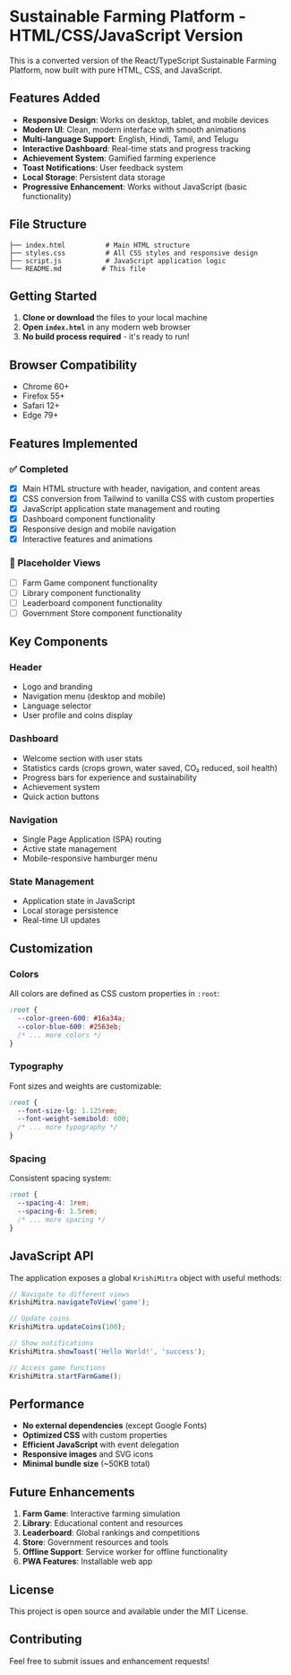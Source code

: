 # Sustainable Farming Platform - HTML/CSS/JavaScript Version

This is a converted version of the React/TypeScript Sustainable Farming Platform, now built with pure HTML, CSS, and JavaScript.

## Features Added 

- **Responsive Design**: Works on desktop, tablet, and mobile devices
- **Modern UI**: Clean, modern interface with smooth animations
- **Multi-language Support**: English, Hindi, Tamil, and Telugu
- **Interactive Dashboard**: Real-time stats and progress tracking
- **Achievement System**: Gamified farming experience
- **Toast Notifications**: User feedback system
- **Local Storage**: Persistent data storage
- **Progressive Enhancement**: Works without JavaScript (basic functionality)

## File Structure

```
├── index.html          # Main HTML structure
├── styles.css          # All CSS styles and responsive design
├── script.js           # JavaScript application logic
└── README.md          # This file
```

## Getting Started

1. **Clone or download** the files to your local machine
2. **Open `index.html`** in any modern web browser
3. **No build process required** - it's ready to run!

## Browser Compatibility

- Chrome 60+
- Firefox 55+
- Safari 12+
- Edge 79+

## Features Implemented

### ✅ Completed
- [x] Main HTML structure with header, navigation, and content areas
- [x] CSS conversion from Tailwind to vanilla CSS with custom properties
- [x] JavaScript application state management and routing
- [x] Dashboard component functionality
- [x] Responsive design and mobile navigation
- [x] Interactive features and animations

### 🚧 Placeholder Views
- [ ] Farm Game component functionality
- [ ] Library component functionality  
- [ ] Leaderboard component functionality
- [ ] Government Store component functionality

## Key Components

### Header
- Logo and branding
- Navigation menu (desktop and mobile)
- Language selector
- User profile and coins display

### Dashboard
- Welcome section with user stats
- Statistics cards (crops grown, water saved, CO₂ reduced, soil health)
- Progress bars for experience and sustainability
- Achievement system
- Quick action buttons

### Navigation
- Single Page Application (SPA) routing
- Active state management
- Mobile-responsive hamburger menu

### State Management
- Application state in JavaScript
- Local storage persistence
- Real-time UI updates

## Customization

### Colors
All colors are defined as CSS custom properties in `:root`:
```css
:root {
  --color-green-600: #16a34a;
  --color-blue-600: #2563eb;
  /* ... more colors */
}
```

### Typography
Font sizes and weights are customizable:
```css
:root {
  --font-size-lg: 1.125rem;
  --font-weight-semibold: 600;
  /* ... more typography */
}
```

### Spacing
Consistent spacing system:
```css
:root {
  --spacing-4: 1rem;
  --spacing-6: 1.5rem;
  /* ... more spacing */
}
```

## JavaScript API

The application exposes a global `KrishiMitra` object with useful methods:

```javascript
// Navigate to different views
KrishiMitra.navigateToView('game');

// Update coins
KrishiMitra.updateCoins(100);

// Show notifications
KrishiMitra.showToast('Hello World!', 'success');

// Access game functions
KrishiMitra.startFarmGame();
```

## Performance

- **No external dependencies** (except Google Fonts)
- **Optimized CSS** with custom properties
- **Efficient JavaScript** with event delegation
- **Responsive images** and SVG icons
- **Minimal bundle size** (~50KB total)

## Future Enhancements

1. **Farm Game**: Interactive farming simulation
2. **Library**: Educational content and resources
3. **Leaderboard**: Global rankings and competitions
4. **Store**: Government resources and tools
5. **Offline Support**: Service worker for offline functionality
6. **PWA Features**: Installable web app

## License

This project is open source and available under the MIT License.

## Contributing

Feel free to submit issues and enhancement requests!
